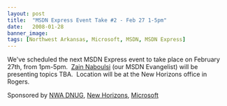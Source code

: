 ```yaml
---
layout: post
title:  "MSDN Express Event Take #2 - Feb 27 1-5pm"
date:   2008-01-28
banner_image: 
tags: [Northwest Arkansas, Microsoft, MSDN, MSDN Express]
---
```


We've scheduled the next MSDN Express event to take place on February 27th, from 1pm-5pm.  [Zain Naboulsi](http://blogs.msdn.com/zainnab) (our MSDN Evangelist) will be presenting topics TBA.  Location will be at the New Horizons office in Rogers.

Sponsored by [NWA DNUG](http://www.nwadnug.org/), [New Horizons](http://www.nhark.com), [Microsoft](http://www.microsoft.com/)